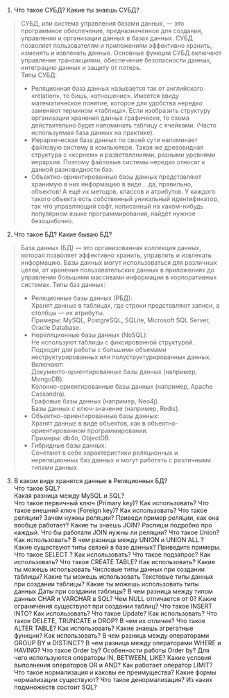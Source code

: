 1. Что такое СУБД? Какие ты знаешь СУБД?  
> СУБД, или система управления базами данных, — это программное обеспечение, предназначенное для создания, управления и организации данных в базах данных. СУБД позволяет пользователям и приложениям эффективно хранить, изменять и извлекать данные. Основные функции СУБД включают управление транзакциями, обеспечение безопасности данных, интеграцию данных и защиту от потерь.  
> Типы СУБД:
> - Реляционная база данных называется так от английского «relation», то бишь, «отношение». Имеется ввиду математическое понятие, которое для удобства нередко заменяют термином «таблица». Если изобразить структуру организации хранения данных графически, то схема действительно будет напоминать таблицу с ячейками. (Часто используемая база данных на практике).  
> - Иерархическая база данных по своей сути напоминает файловую систему в компьютере. Такая же древовидная структура с «корнем» и разветвлениями, разными уровнями иерархии. Поэтому файловые системы нередко относят к данной разновидности баз.  
> - Объектно-ориентированные базы данных представляют хранимую в них информацию в виде... да, правильно, объектов! А ещё их методов, классов и атрибутов. У каждого такого объекта есть собственный уникальный идентификатор, так что управляющий софт, написанный на каком-нибудь популярном языке программирования, найдёт нужное безошибочно.  
2. Что такое БД? Какие бываю БД?
> База данных (БД) — это организованная коллекция данных, которая позволяет эффективно хранить, управлять и извлекать информацию. Базы данных могут использоваться для различных целей, от хранения пользовательских данных в приложениях до управления большими массивами информации в корпоративных системах.
> Типы баз данных:  
> - Реляционные базы данных (РБД):  
Хранят данные в таблицах, где строки представляют записи, а столбцы — их атрибуты.  
Примеры: MySQL, PostgreSQL, SQLite, Microsoft SQL Server, Oracle Database.  
> - Нереляционные базы данных (NoSQL):  
Не используют таблицы с фиксированной структурой. Подходят для работы с большими объемами неструктурированных или полуструктурированных данных.  
Включают:  
Документо-ориентированные базы данных (например, MongoDB).  
Колонно-ориентированные базы данных (например, Apache Cassandra).  
Графовые базы данных (например, Neo4j).  
Базы данных с ключ-значение (например, Redis).  
> - Объектно-ориентированные базы данных:  
Хранят данные в виде объектов, как в объектно-ориентированном программировании.  
Примеры: db4o, ObjectDB.  
> - Гибридные базы данных:  
Сочетают в себе характеристики реляционных и нереляционных баз данных и могут работать с различными типами данных.  
3. В каком виде хранятся данные в Реляционных БД?  
Что такое SQL?  
Какая разница между MySQL и SQL?  
Что такое первичный ключ (Primary key)? Как использовать?
Что такое внешний ключ (Foreign key)? Как использовать?
Что такое реляции? Зачем нужны реляции?
Приведи пример реляции, как она вообще работает?
Какие ты знаешь JOIN? Распиши подробно про каждый.
Что бы работали JOIN нужны ли реляции?
Что такое Union? Как использовать?
В чем разница между UNION и UNION ALL ?
Какие существуют типы связей в базе данных? Приведите примеры.
Что такое SELECT ? Как использовать?
Что такое подзапрос? Как использовать?
Что такое CREATE TABLE? Как использовать?
Какие ты можешь использовать Числовые типы данных при создании таблицы?
Какие ты можешь использовать Текстовые типы данных при создании таблицы?
Какие ты можешь использовать типы данных Даты при создании таблицы?
В чем разница между типом данных CHAR и VARCHAR в SQL?
Чем NULL отличается от 0?
Какие ограничения существуют при создании таблиц?
Что такое INSERT INTO? Как использовать?
Что такое Update? Как использовать?
Что такое DELETE, TRUNCATE и DROP? В чем их отличие?
Что такое ALTER TABLE? Как использовать?
Какие знаешь агрегатные функции? Как использовать?
В чем разница между операторами GROUP BY и DISTINCT?
В чем разница между операторами WHERE и HAVING?
Что такое Order by? Особенности работы Order by?
Для чего используются операторы IN, BETWEEN, LIKE?
Какие условия выполнения операторов OR и AND?
Как работает оператор LIMIT?
Что такое нормализация и каковы ее преимущества?
Какие формы нормализации существуют?
Что такое денормализация?
Из каких подмножеств состоит SQL?

